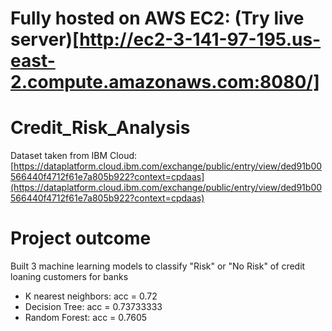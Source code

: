 # Fully hosted on AWS EC2: (Try live server)[http://ec2-3-141-97-195.us-east-2.compute.amazonaws.com:8080/]

# Credit_Risk_Analysis

Dataset taken from IBM Cloud: [https://dataplatform.cloud.ibm.com/exchange/public/entry/view/ded91b00566440f4712f61e7a805b922?context=cpdaas](https://dataplatform.cloud.ibm.com/exchange/public/entry/view/ded91b00566440f4712f61e7a805b922?context=cpdaas)

# Project outcome
Built 3 machine learning models to classify "Risk" or "No Risk" of credit loaning customers for banks<br>
- K nearest neighbors: acc = 0.72<br>
- Decision Tree: acc = 0.73733333<br>
- Random Forest: acc = 0.7605<br>
